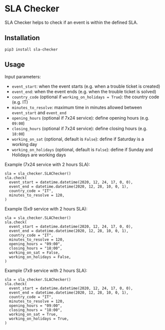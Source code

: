 # SLA Checker

SLA Checker helps to check if an event is within the defined SLA.

## Installation

```
pip3 install sla-checker
```

## Usage

Input parameters:

* `event_start`: when the event starts (e.g. when a trouble ticket is created)
* `event_end`: when the event ends (e.g. when the trouble ticket is solved)
* `country_code` (optional if `working_on_holidays = True`): the country code (e.g. IT)
* `minutes_to_resolve`: maximum time in minutes allowed between `event_start` and `event_end`
* `opening_hours` (optional if 7x24 service): define opening hours (e.g. `09:00`)
* `closing_hours` (optional if 7x24 service): define closing hours (e.g. `18:00`)
* `working_on_sat` (optional, default is `False`): define if Saturday is a working day
* `working_on_holidays` (optional, default is `False`): define if Sunday and Holidays are working days

Example (7x24 service with 2 hours SLA):

```
sla = sla_checker.SLAChecker()
sla.check(
  event_start = datetime.datetime(2020, 12, 24, 17, 0, 0),
  event_end = datetime.datetime(2020, 12, 28, 10, 0, 1),
  country_code = "IT",
  minutes_to_resolve = 120,
)
```

Example (5x9 service with 2 hours SLA):

```
sla = sla_checker.SLAChecker()
sla.check(
  event_start = datetime.datetime(2020, 12, 24, 17, 0, 0),
  event_end = datetime.datetime(2020, 12, 28, 10, 0, 1),
  country_code = "IT",
  minutes_to_resolve = 120,
  opening_hours = "09:00",
  closing_hours = "18:00",
  working_on_sat = False,
  working_on_holidays = False,
)
```

Example (7x9 service with 2 hours SLA):

```
sla = sla_checker.SLAChecker()
sla.check(
  event_start = datetime.datetime(2020, 12, 24, 17, 0, 0),
  event_end = datetime.datetime(2020, 12, 28, 10, 0, 1),
  country_code = "IT",
  minutes_to_resolve = 120,
  opening_hours = "09:00",
  closing_hours = "18:00",
  working_on_sat = True,
  working_on_holidays = True,
)
```
